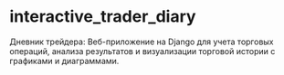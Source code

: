 # interactive_trader_diary
Дневник трейдера: Веб-приложение на Django для учета торговых операций, анализа результатов и визуализации торговой истории с графиками и диаграммами.
